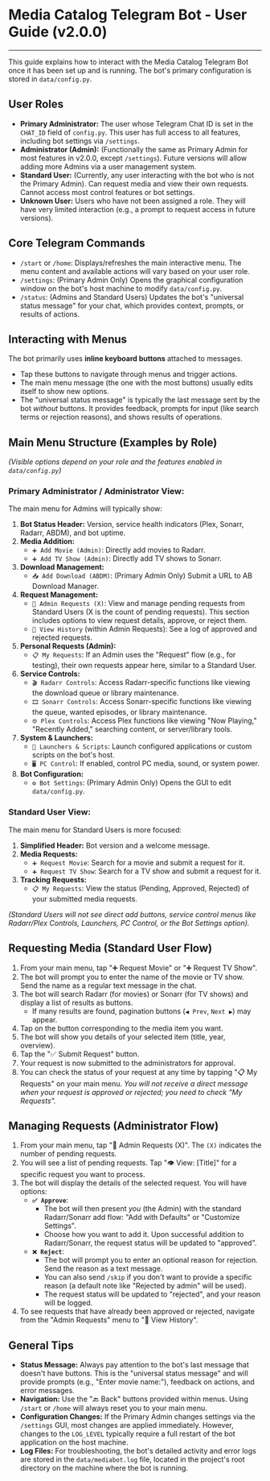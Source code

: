 # Media Catalog Telegram Bot - User Guide (v2.0.0)

---

This guide explains how to interact with the Media Catalog Telegram Bot once it has been set up and is running. The bot's primary configuration is stored in `data/config.py`.

## User Roles

*   **Primary Administrator:** The user whose Telegram Chat ID is set in the `CHAT_ID` field of `config.py`. This user has full access to all features, including bot settings via `/settings`.
*   **Administrator (Admin):** (Functionally the same as Primary Admin for most features in v2.0.0, except `/settings`). Future versions will allow adding more Admins via a user management system.
*   **Standard User:** (Currently, any user interacting with the bot who is not the Primary Admin). Can request media and view their own requests. Cannot access most control features or bot settings.
*   **Unknown User:** Users who have not been assigned a role. They will have very limited interaction (e.g., a prompt to request access in future versions).

## Core Telegram Commands

*   `/start` or `/home`: Displays/refreshes the main interactive menu. The menu content and available actions will vary based on your user role.
*   `/settings`: (Primary Admin Only) Opens the graphical configuration window on the bot's host machine to modify `data/config.py`.
*   `/status`: (Admins and Standard Users) Updates the bot's "universal status message" for your chat, which provides context, prompts, or results of actions.

## Interacting with Menus

The bot primarily uses **inline keyboard buttons** attached to messages.
*   Tap these buttons to navigate through menus and trigger actions.
*   The main menu message (the one with the most buttons) usually edits itself to show new options.
*   The "universal status message" is typically the last message sent by the bot *without* buttons. It provides feedback, prompts for input (like search terms or rejection reasons), and shows results of operations.

## Main Menu Structure (Examples by Role)

*(Visible options depend on your role and the features enabled in `data/config.py`)*

### Primary Administrator / Administrator View:

The main menu for Admins will typically show:

1.  **Bot Status Header:** Version, service health indicators (Plex, Sonarr, Radarr, ABDM), and bot uptime.
2.  **Media Addition:**
    *   `➕ Add Movie (Admin)`: Directly add movies to Radarr.
    *   `➕ Add TV Show (Admin)`: Directly add TV shows to Sonarr.
3.  **Download Management:**
    *   `📥 Add Download (ABDM)`: (Primary Admin Only) Submit a URL to AB Download Manager.
4.  **Request Management:**
    *   `📮 Admin Requests (X)`: View and manage pending requests from Standard Users (X is the count of pending requests). This section includes options to view request details, approve, or reject them.
    *   `📜 View History` (within Admin Requests): See a log of approved and rejected requests.
5.  **Personal Requests (Admin):**
    *   `📋 My Requests`: If an Admin uses the "Request" flow (e.g., for testing), their own requests appear here, similar to a Standard User.
6.  **Service Controls:**
    *   `🎬 Radarr Controls`: Access Radarr-specific functions like viewing the download queue or library maintenance.
    *   `🎞️ Sonarr Controls`: Access Sonarr-specific functions like viewing the queue, wanted episodes, or library maintenance.
    *   `🌐 Plex Controls`: Access Plex functions like viewing "Now Playing," "Recently Added," searching content, or server/library tools.
7.  **System & Launchers:**
    *   `🚀 Launchers & Scripts`: Launch configured applications or custom scripts on the bot's host.
    *   `🖥️ PC Control`: If enabled, control PC media, sound, or system power.
8.  **Bot Configuration:**
    *   `⚙️ Bot Settings`: (Primary Admin Only) Opens the GUI to edit `data/config.py`.

### Standard User View:

The main menu for Standard Users is more focused:

1.  **Simplified Header:** Bot version and a welcome message.
2.  **Media Requests:**
    *   `➕ Request Movie`: Search for a movie and submit a request for it.
    *   `➕ Request TV Show`: Search for a TV show and submit a request for it.
3.  **Tracking Requests:**
    *   `📋 My Requests`: View the status (Pending, Approved, Rejected) of your submitted media requests.

*(Standard Users will not see direct add buttons, service control menus like Radarr/Plex Controls, Launchers, PC Control, or the Bot Settings option).*

## Requesting Media (Standard User Flow)

1.  From your main menu, tap "➕ Request Movie" or "➕ Request TV Show".
2.  The bot will prompt you to enter the name of the movie or TV show. Send the name as a regular text message in the chat.
3.  The bot will search Radarr (for movies) or Sonarr (for TV shows) and display a list of results as buttons.
    *   If many results are found, pagination buttons (`◀️ Prev`, `Next ▶️`) may appear.
4.  Tap on the button corresponding to the media item you want.
5.  The bot will show you details of your selected item (title, year, overview).
6.  Tap the "✅ Submit Request" button.
7.  Your request is now submitted to the administrators for approval.
8.  You can check the status of your request at any time by tapping "📋 My Requests" on your main menu. *You will not receive a direct message when your request is approved or rejected; you need to check "My Requests".*

## Managing Requests (Administrator Flow)

1.  From your main menu, tap "📮 Admin Requests (X)". The `(X)` indicates the number of pending requests.
2.  You will see a list of pending requests. Tap "👁️ View: [Title]" for a specific request you want to process.
3.  The bot will display the details of the selected request. You will have options:
    *   **`✅ Approve`**:
        *   The bot will then present *you* (the Admin) with the standard Radarr/Sonarr add flow: "Add with Defaults" or "Customize Settings".
        *   Choose how you want to add it. Upon successful addition to Radarr/Sonarr, the request status will be updated to "approved".
    *   **`❌ Reject`**:
        *   The bot will prompt you to enter an optional reason for rejection. Send the reason as a text message.
        *   You can also send `/skip` if you don't want to provide a specific reason (a default note like "Rejected by admin" will be used).
        *   The request status will be updated to "rejected", and your reason will be logged.
4.  To see requests that have already been approved or rejected, navigate from the "Admin Requests" menu to "📜 View History".

## General Tips

*   **Status Message:** Always pay attention to the bot's last message that doesn't have buttons. This is the "universal status message" and will provide prompts (e.g., "Enter movie name:"), feedback on actions, and error messages.
*   **Navigation:** Use the "🔙 Back" buttons provided within menus. Using `/start` or `/home` will always reset you to your main menu.
*   **Configuration Changes:** If the Primary Admin changes settings via the `/settings` GUI, most changes are applied immediately. However, changes to the `LOG_LEVEL` typically require a full restart of the bot application on the host machine.
*   **Log Files:** For troubleshooting, the bot's detailed activity and error logs are stored in the `data/mediabot.log` file, located in the project's root directory on the machine where the bot is running.